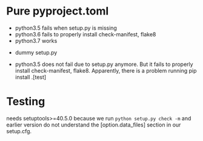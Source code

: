# Pure pyproject.toml

* python3.5 fails when setup.py is missing
* python3.6 fails to properly install check-manifest, flake8
* python3.7 works

+ dummy setup.py

* python3.5 does not fail due to setup.py anymore. But it fails to properly
  install check-manifest, flake8. Apparently, there is a problem running
  pip install .\[test\]

# Testing

needs setuptools>=40.5.0 because we run `python setup.py check -m` and
earlier version do not understand the [option.data_files] section in
our setup.cfg.
